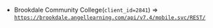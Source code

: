  - Brookdale Community College(`client_id=2841`) => [`https://brookdale.angellearning.com/api/v7.4/mobile.svc/REST/`](https://brookdale.angellearning.com/api/v7.4/mobile.svc/REST/)
